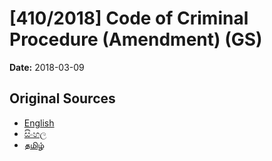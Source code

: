 # [410/2018] Code of Criminal Procedure (Amendment) (GS)

**Date:** 2018-03-09

## Original Sources

- [English](https://documents.gov.lk/view/bills/2018/3/410-2018_E.pdf)
- [සිංහල](https://documents.gov.lk/view/bills/2018/3/410-2018_S.pdf)
- [தமிழ்](https://documents.gov.lk/view/bills/2018/3/410-2018_T.pdf)
